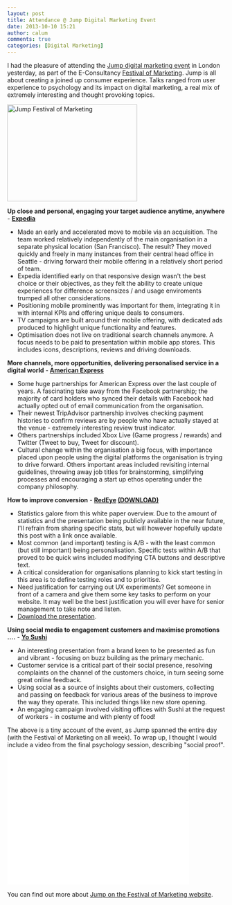 ```yaml
---
layout: post
title: Attendance @ Jump Digital Marketing Event
date: 2013-10-10 15:21
author: calum
comments: true
categories: [Digital Marketing]
---
```

I had the pleasure of attending the <a href="http://festivalofmarketing.com/jump">Jump digital marketing event</a> in London yesterday, as part of the E-Consultancy <a href="http://festivalofmarketing.com/">Festival of Marketing</a>. Jump is all about creating a joined up consumer experience. Talks ranged from user experience to psychology and its impact on digital marketing, a real mix of extremely interesting and thought provoking topics.

<a href="http://calumshep.com/wp-content/uploads/2013/10/jump-festival-of-marketing.jpg"><img class="size-medium wp-image-524 alignright" alt="Jump Festival of Marketing" src="http://calumshep.com/wp-content/uploads/2013/10/jump-festival-of-marketing-300x224.jpg" width="300" height="224" /></a>

<strong>Up close and personal, engaging your target audience anytime, anywhere</strong> - <a href="http://www.expedia.co.uk/"><strong>Expedia</strong></a>
<ul>
	<li>Made an early and accelerated move to mobile via an acquisition. The team worked relatively independently of the main organisation in a separate physical location (San Francisco). The result? They moved quickly and freely in many instances from their central head office in Seattle - driving forward their mobile offering in a relatively short period of team.</li>
	<li>Expedia identified early on that responsive design wasn't the best choice or their objectives, as they felt the ability to create unique experiences for difference screensizes / and usage enviroments trumped all other considerations.</li>
	<li>Positioning mobile prominently was important for them, integrating it in with internal KPIs and offering unique deals to consumers.</li>
	<li>TV campaigns are built around their mobile offering, with dedicated ads produced to highlight unique functionality and features.</li>
	<li>Optimisation does not live on traditional search channels anymore. A focus needs to be paid to presentation within mobile app stores. This includes icons, descriptions, reviews and driving downloads.</li>
</ul>
<!--more-->
<strong>More channels, more opportunities, delivering personalised service in a digital world</strong> -<strong> <a href="https://www.americanexpress.com/uk/">American Express</a></strong>
<ul>
	<li>Some huge partnerships for American Express over the last couple of years. A fascinating take away from the Facebook partnership; the majority of card holders who synced their details with Facebook had actually opted out of email communication from the organisation.</li>
	<li>Their newest TripAdvisor partnership involves checking payment histories to confirm reviews are by people who have actually stayed at the venue - extremely interesting review trust indicator.</li>
	<li>Others partnerships included Xbox Live (Game progress / rewards) and Twitter (Tweet to buy, Tweet for discount).</li>
	<li>Cultural change within the organisation a big focus, with importance placed upon people using the digital platforms the organisation is trying to drive forward. Others important areas included revisiting internal guidelines, throwing away job titles for brainstorming, simplifying processes and encouraging a start up ethos operating under the company philosophy.</li>
</ul>
<strong>How to improve conversion</strong> - <strong><a href="http://www.redeye.com/">RedEye</a> <a href="http://calumshep.com/wp-content/uploads/2013/10/RedEye-MarkPatronJumpPresentation09102013.pdf">(DOWNLOAD)</a></strong>
<ul>
	<li>Statistics galore from this white paper overview. Due to the amount of statistics and the presentation being publicly available in the near future, I'll refrain from sharing specific stats, but will however hopefully update this post with a link once available.</li>
	<li>Most common (and important) testing is A/B - with the least common (but still important) being personalisation. Specific tests within A/B that proved to be quick wins included modifying CTA buttons and descriptive text.</li>
	<li>A critical consideration for organisations planning to kick start testing in this area is to define testing roles and to prioritise.</li>
	<li>Need justification for carrying out UX experiments? Get someone in front of a camera and give them some key tasks to perform on your website. It may well be the best justification you will ever have for senior management to take note and listen.</li>
	<li><a href="http://calumshep.com/wp-content/uploads/2013/10/RedEye-MarkPatronJumpPresentation09102013.pdf">Download the presentation</a>.</li>
</ul>
<strong>Using social media to engagement customers and maximise promotions ....</strong> - <a href="http://www.yosushi.com/"><strong>Yo Sushi</strong></a>
<ul>
	<li>An interesting presentation from a brand keen to be presented as fun and vibrant - focusing on buzz building as the primary mechanic.</li>
	<li>Customer service is a critical part of their social presence, resolving complaints on the channel of the customers choice, in turn seeing some great online feedback.</li>
	<li>Using social as a source of insights about their customers, collecting and passing on feedback for various areas of the business to improve the way they operate. This included things like new store opening.</li>
	<li>An engaging campaign involved visiting offices with Sushi at the request of workers - in costume and with plenty of food!</li>
</ul>
The above is a tiny account of the event, as Jump spanned the entire day (with the Festival of Marketing on all week). To wrap up, I thought I would include a video from the final psychology session, describing "social proof".

<iframe src="//www.youtube.com/embed/uuvGh_n3I_M" height="315" width="420" allowfullscreen="" frameborder="0"></iframe>

You can find out more about <a href="http://festivalofmarketing.com/jump">Jump on the Festival of Marketing website</a>.

&nbsp;
